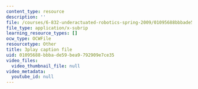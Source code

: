 ```yaml
---
content_type: resource
description: ''
file: /courses/6-832-underactuated-robotics-spring-2009/01095688bbbade59bea9792909e7ce35_4kB94UDwJ0M.srt
file_type: application/x-subrip
learning_resource_types: []
ocw_type: OCWFile
resourcetype: Other
title: 3play caption file
uid: 01095688-bbba-de59-bea9-792909e7ce35
video_files:
  video_thumbnail_file: null
video_metadata:
  youtube_id: null
---
```

